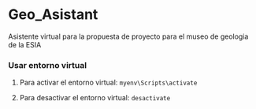 # Geo_Asistant
Asistente virtual para la propuesta de proyecto para el museo de geologia de la ESIA

### Usar entorno virtual
1. Para activar el entorno virtual: `myenv\Scripts\activate`

2. Para desactivar el entorno virtual: `desactivate`
